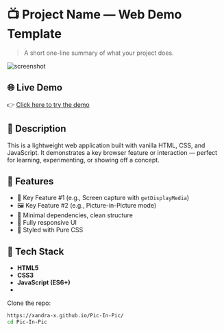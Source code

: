 # 📺 Project Name — Web Demo Template

> A short one-line summary of what your project does.

![screenshot](./screenshot.png)

## 🌐 Live Demo

👉 [Click here to try the demo](https://xandra-x.github.io/Pic-In-Pic/)

## 📜 Description

This is a lightweight web application built with vanilla HTML, CSS, and JavaScript. It demonstrates a key browser feature or interaction — perfect for learning, experimenting, or showing off a concept.

## 🚀 Features

- 🎯 Key Feature #1 (e.g., Screen capture with `getDisplayMedia`)
- 🖼️ Key Feature #2 (e.g., Picture-in-Picture mode)
- 🧠 Minimal dependencies, clean structure
- 📱 Fully responsive UI
- 💅 Styled with Pure CSS 

## 🧰 Tech Stack

- **HTML5**
- **CSS3**
- **JavaScript (ES6+)**
- 
Clone the repo:
   ```bash
   https://xandra-x.github.io/Pic-In-Pic/
   cd Pic-In-Pic

